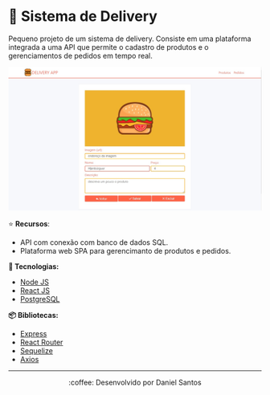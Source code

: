 # :hamburger: Sistema de Delivery
Pequeno projeto de um sistema de delivery. Consiste em uma plataforma integrada a uma API que permite o cadastro de produtos e o gerenciamentos de pedidos em tempo real.

![preview](.github/preview.jpg)

:star: **Recursos**:

- API com conexão com banco de dados SQL.
- Plataforma web SPA para gerencimanto de produtos e pedidos.

**:rocket: Tecnologias:**

- [Node JS](https://nodejs.org/en/)
- [React JS](https://pt-br.reactjs.org/)
- [PostgreSQL](https://www.postgresql.org/)

**:package: Bibliotecas:**
- [Express](https://expressjs.com/pt-br/)
- [React Router](https://reacttraining.com/react-router/web/)
- [Sequelize](https://sequelize.org/)
- [Axios](https://github.com/axios/axios)

---

<p align="center">:coffee: Desenvolvido por Daniel Santos</p>